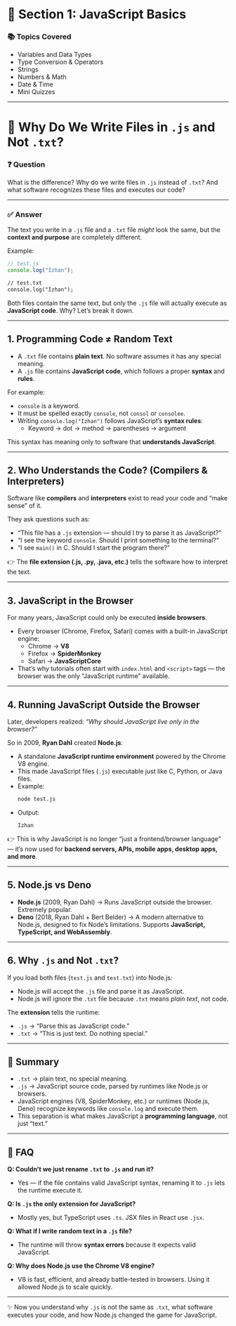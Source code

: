 # 🧩 Section 1: JavaScript Basics

### 📚 Topics Covered
- Variables and Data Types  
- Type Conversion & Operators  
- Strings  
- Numbers & Math  
- Date & Time  
- Mini Quizzes  

---

# 📘 Why Do We Write Files in `.js` and Not `.txt`?

### ❓ Question
What is the difference? Why do we write files in `.js` instead of `.txt`? And what software recognizes these files and executes our code?

---

### ✅ Answer

The text you write in a `.js` file and a `.txt` file *might* look the same, but the **context and purpose** are completely different.  

Example:  
```js
// test.js
console.log("Izhan");
```

```txt
// test.txt
console.log("Izhan");
```

Both files contain the same text, but only the `.js` file will actually execute as **JavaScript code**. Why? Let’s break it down.  

---

## 1. Programming Code ≠ Random Text
- A `.txt` file contains **plain text**. No software assumes it has any special meaning.  
- A `.js` file contains **JavaScript code**, which follows a proper **syntax** and **rules**.  

For example:  
- `console` is a keyword.  
- It must be spelled exactly `console`, not `consol` or `consolee`.  
- Writing `console.log("Izhan")` follows JavaScript’s **syntax rules**:  
  - Keyword → dot → method → parentheses → argument  

This syntax has meaning only to software that **understands JavaScript**.  

---

## 2. Who Understands the Code? (Compilers & Interpreters)
Software like **compilers** and **interpreters** exist to read your code and “make sense” of it.  

They ask questions such as:  
- “This file has a `.js` extension — should I try to parse it as JavaScript?”  
- “I see the keyword `console`. Should I print something to the terminal?”  
- “I see `main()` in C. Should I start the program there?”  

👉 The **file extension (.js, .py, .java, etc.)** tells the software how to interpret the text.  

---

## 3. JavaScript in the Browser
For many years, JavaScript could only be executed **inside browsers**.  
- Every browser (Chrome, Firefox, Safari) comes with a built-in JavaScript engine:  
  - Chrome → **V8**  
  - Firefox → **SpiderMonkey**  
  - Safari → **JavaScriptCore**  
- That’s why tutorials often start with `index.html` and `<script>` tags — the browser was the only “JavaScript runtime” available.  

---

## 4. Running JavaScript Outside the Browser
Later, developers realized: *“Why should JavaScript live only in the browser?”*  

So in 2009, **Ryan Dahl** created **Node.js**:  
- A standalone **JavaScript runtime environment** powered by the Chrome V8 engine.  
- This made JavaScript files (`.js`) executable just like C, Python, or Java files.  
- Example:  
  ```bash
  node test.js
  ```
- Output:  
  ```
  Izhan
  ```

👉 This is why JavaScript is no longer “just a frontend/browser language” — it’s now used for **backend servers, APIs, mobile apps, desktop apps, and more**.  

---

## 5. Node.js vs Deno
- **Node.js** (2009, Ryan Dahl) → Runs JavaScript outside the browser. Extremely popular.  
- **Deno** (2018, Ryan Dahl + Bert Belder) → A modern alternative to Node.js, designed to fix Node’s limitations. Supports **JavaScript, TypeScript, and WebAssembly**.  

---

## 6. Why `.js` and Not `.txt`?
If you load both files (`test.js` and `test.txt`) into Node.js:  
- Node.js will accept the `.js` file and parse it as JavaScript.  
- Node.js will ignore the `.txt` file because `.txt` means *plain text*, not code.  

The **extension** tells the runtime:  
- `.js` → “Parse this as JavaScript code.”  
- `.txt` → “This is just text. Do nothing special.”  

---

## 🔑 Summary
- `.txt` → plain text, no special meaning.  
- `.js` → JavaScript source code, parsed by runtimes like Node.js or browsers.  
- JavaScript engines (V8, SpiderMonkey, etc.) or runtimes (Node.js, Deno) recognize keywords like `console.log` and execute them.  
- This separation is what makes JavaScript a **programming language**, not just “text.”  

---

## 📌 FAQ

**Q: Couldn’t we just rename `.txt` to `.js` and run it?**  
- Yes — if the file contains valid JavaScript syntax, renaming it to `.js` lets the runtime execute it.  

**Q: Is `.js` the only extension for JavaScript?**  
- Mostly yes, but TypeScript uses `.ts`. JSX files in React use `.jsx`.  

**Q: What if I write random text in a `.js` file?**  
- The runtime will throw **syntax errors** because it expects valid JavaScript.  

**Q: Why does Node.js use the Chrome V8 engine?**  
- V8 is fast, efficient, and already battle-tested in browsers. Using it allowed Node.js to scale quickly.  

---

✨ Now you understand why `.js` is not the same as `.txt`, what software executes your code, and how Node.js changed the game for JavaScript.

